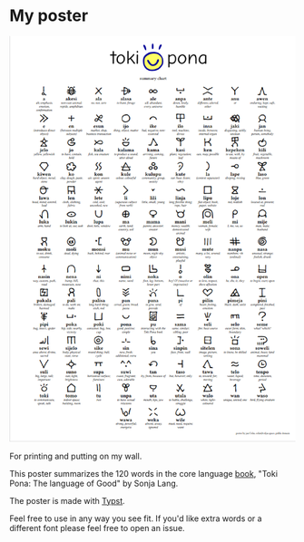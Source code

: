 # My poster
![Pic of poster](pic.png)

For printing and putting on my wall.

This poster summarizes the 120 words in the core language [book](https://www.tokipona.org/), "Toki Pona: The language of Good" by Sonja Lang.

The poster is made with [Typst](https://typst.app).

Feel free to use in any way you see fit. If you'd like extra words or a different font please feel free to open an issue.
